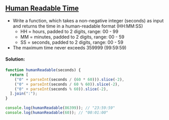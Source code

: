 ## [Human Readable Time](https://www.codewars.com/kata/52685f7382004e774f0001f7) 

- Write a function, which takes a non-negative integer (seconds) as input and returns the time in a human-readable format (HH:MM:SS)
    -  HH = hours, padded to 2 digits, range: 00 - 99
    -  MM = minutes, padded to 2 digits, range: 00 - 59
    -  SS = seconds, padded to 2 digits, range: 00 - 59
- The maximum time never exceeds 359999 (99:59:59) 

#### Solution:
```js
function humanReadable(seconds) {
  return [
    ("0" + parseInt(seconds / (60 * 60))).slice(-2),
    ("0" + parseInt(seconds / 60 % 60)).slice(-2),
    ("0" + parseInt(seconds % 60)).slice(-2),
  ].join(":");
}
 
console.log(humanReadable(86399)); // "23:59:59"
console.log(humanReadable(60)); // "00:01:00"
```